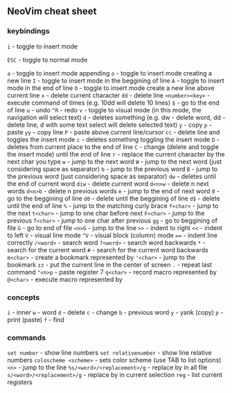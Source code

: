## NeoVim cheat sheet

### keybindings

`i` - toggle to insert mode

`ESC` - toggle to normal mode

`a` - toggle to insert mode appending
`o` - toggle to insert mode creating a new line
`I` - toggle to insert mode in the beggining of line
`A` - toggle to insert mode in the end of line
`O` - toggle to insert mode create a new line above current line
`x` - delete current character
`dd` - delete line
`<number><key>` - execute command <key> <number> of times (e.g. 10dd will delete 10 lines)
`$` - go to the end of line
`u` - undo
`^R` - redo
`v` - toggle to visual mode (in this mode, the navigation will select text)
`d` - deletes something (e.g. dw - delete word, dd - delete line, d with some text select will delete selected text)
`y` - copy
`p` - paste
`yy` - copy line
`P` - paste above current line/cursor
`cc` - delete line and toggles the insert mode
`c` - deletes something toggling the insert mode
`D` - deletes from current place to the end of line
`C` - change (delete and toggle the insert mode) until the end of line
`r` - replace the current character by the next char you type
`w` - jump to the next word
`W` - jump to the next word (just considering space as separator)
`b` - jump to the previous word
`B` - jump to the previous word (just considering space as separator)
`dw` - deletes until the end of current word
`diw` - delete current word
`d<n>w` - delete n next words
`d<n>b` - delete n previous words
`e` - jump to the end of next word
`0` - go to the beggining of line
`d0` - delete until the beggining of line
`d$` - delete until the end of line
`%` - jump to the matching curly brace
`f<char>` - jump to the next <char>
`t<char>` - jump to one char before next <char>
`F<char>` - jump to the previous <char>
`T<char>` - jump to one char after previous <char>
`gg` - go to beggining of file
`G` - go to end of file
`<n>G` - jump to the <n> line
`>>` - indent to right
`<<` - indent to left
`V` - visual line mode
`^V` - visual block (column) mode
`==` - indent line correctly
`/<word>` - search word
`?<word>` - search word backwards
`*` - search for the current word
`#` - search for the current word backwards
`m<char>` - create a bookmark represented by <char>
`'<char>` - jump to the <char> bookmark
`zz` - put the current line in the center of screen
`.` - repeat last command
`"<n>p` - paste register 7
`q<char>` - record macro represented by <char>
`@<char>` - execute macro represented by <char>

### concepts

`i` - inner
`w` - word
`d` - delete
`c` - change
`b` - previous word
`y` - yank (copy)
`p` - print (paste)
`f` - find

### commands

`set number` - show line numbers
`set relativenumber` - show line relative numbers
`coloscheme <scheme>` - sets color scheme (use TAB to list options)
`<n>` - jump to the <n> line
`%s/<word>/<replacement>/g` - replace <word> by <replacement> in all file
`s/<word>/<replacement>/g` - replace <word> by <replacement> in current selection
`reg` - list current registers
